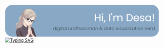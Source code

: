 [![Header](./github-header.png)](https://desamaia.github.io/DesaPortfolio/)
[![Typing SVG](https://readme-typing-svg.herokuapp.com?font=Poppins&size=26&pause=1000&color=435762&center=true&vCenter=true&width=700&height=30&lines=data+visualization+consultant+based+in+Germany;clear+communication+of+data+insights;or+a+more+artistic+approach;stand-out+visuals+for+research+groups+and+data+driven+organisations)](https://git.io/typing-svg)
